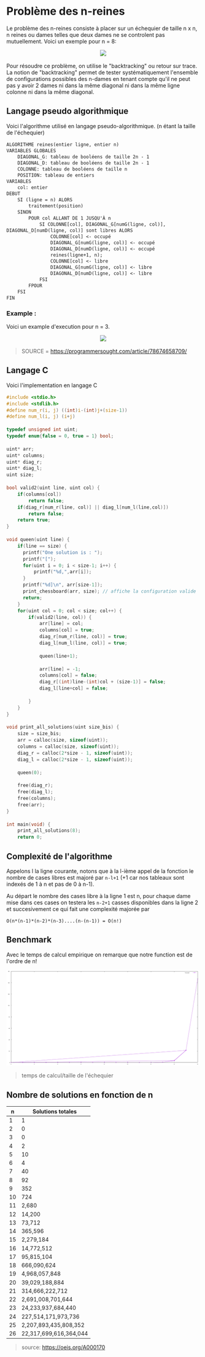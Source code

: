 # Problème des n-reines
Le problème des n-reines consiste à placer sur un échequier de taille n x n, n reines ou dames telles que deux dames ne se controlent pas mutuellement. Voici un exemple pour n = 8:

<p align="center">
  <img src="https://rosettacode.org/mw/images/b/bd/N_queens_problem.png"/>
</p>


Pour résoudre ce problème, on utilise le "backtracking" ou retour sur trace. La notion de "backtracking" permet de tester systématiquement l'ensemble de configurations possibles des n-dames en tenant compte qu'il ne peut pas y avoir 2 dames ni dans la même diagonal ni dans la même ligne colonne ni dans la même diagonal.
## Langage pseudo algorithmique
Voici l'algorithme utilisé en langage pseudo-algorithmique. (n étant la taille de l'échequier)
```
ALGORITHME reines(entier ligne, entier n)
VARIABLES GLOBALES
    DIAGONAL_G: tableau de booléens de taille 2n - 1
    DIAGONAL_D: tableau de booléens de taille 2n - 1
    COLONNE: tableau de booléens de taille n 
    POSITION: tableau de entiers
VARIABLES
    col: entier
DEBUT
    SI (ligne = n) ALORS
        traitement(position)
    SINON
        POUR col ALLANT DE 1 JUSQU'À n
            SI COLONNE[col], DIAGONAL_G[numG(ligne, col)], DIAGONAL_D[numD(ligne, col)] sont libres ALORS
                COLONNE[col] <- occupé
                DIAGONAL_G[numG(ligne, col)] <- occupé
                DIAGONAL_D[numD(ligne, col)] <- occupé
                reines(ligne+1, n);
                COLONNE[col] <- libre
                DIAGONAL_G[numG(ligne, col)] <- libre
                DIAGONAL_D[numD(ligne, col)] <- libre 
            FSI
        FPOUR
    FSI
FIN
```
### Example :
Voici un example d'execution pour n = 3. 
<p align="center">
  <img src="https://images4.programmersought.com/766/a6/a670a462c6f8c2354343a7bd3a18e1f6.png"/>
</p>

> SOURCE = https://programmersought.com/article/78674658709/
## Langage C
Voici l'implementation en langage C
```c
#include <stdio.h>
#include <stdlib.h>
#define num_r(i, j) ((int)i-(int)j+(size-1))
#define num_l(i, j) (i+j)

typedef unsigned int uint;
typedef enum{false = 0, true = 1} bool;

uint* arr;
uint* columns;
uint* diag_r;
uint* diag_l;
uint size;

bool valid2(uint line, uint col) {
    if(columns[col])
        return false;
    if(diag_r[num_r(line, col)] || diag_l[num_l(line,col)])
        return false;
    return true;
}

void queen(uint line) {
    if(line == size) {
      printf("One solution is : ");
      printf("[");
      for(uint i = 0; i < size-1; i++) {
          printf("%d,",arr[i]);
      }
      printf("%d]\n", arr[size-1]);
      print_chessboard(arr, size); // affiche la configuration valide
      return;
    }
    for(uint col = 0; col < size; col++) {
        if(valid2(line, col)) {
            arr[line] = col;
            columns[col] = true;
            diag_r[num_r(line, col)] = true;
            diag_l[num_l(line, col)] = true;

            queen(line+1);

            arr[line] = -1;
            columns[col] = false;
            diag_r[(int)line-(int)col + (size-1)] = false;
            diag_l[line+col] = false;

        }
    }
}

void print_all_solutions(uint size_bis) {
    size = size_bis;
    arr = calloc(size, sizeof(uint));
    columns = calloc(size, sizeof(uint));
    diag_r = calloc(2*size - 1, sizeof(uint));
    diag_l = calloc(2*size - 1, sizeof(uint));

    queen(0);

    free(diag_r);
    free(diag_l);
    free(columns);
    free(arr);
}

int main(void) {
    print_all_solutions(8);
    return 0;
```
## Complexité de l'algorithme
Appelons l la ligne courante, notons que à la l-ième appel de la fonction le nombre de cases libres est majoré par ```n-l+1``` (+1 car nos tableaux sont indexés de 1 à n et pas de 0 à n-1).

Au départ le nombre des cases libre à la ligne 1 est n, pour chaque dame mise dans ces cases on testera les ```n-2+1``` casses disponibles dans la ligne 2 et succesivement ce qui fait une complexité majorée par
``` 
O(n*(n-1)*(n-2)*(n-3)....(n-(n-1)) = O(n!)
```

## Benchmark
Avec le temps de calcul empirique on remarque que notre function est de l'ordre de n!
<p align="center">
  <img src="https://raw.githubusercontent.com/dxkkxn/univ-tln/fb3e234d1d9e6d0e3de9dd9534ef5b7a1a7e22ad/L3/S5/I51-Algorithmique-des-graphes/exp/xd.svg"/>
</p>

> temps de calcul/taille de l'échequier 

## Nombre de solutions en fonction de n

n  |   Solutions totales  |
-------|--------------------- |
1      |                 1  |  
2      |                 0  |  
3      |                 0  |  
4      |                 2  |  
5      |                10  |  
6      |                 4  |  
7      |                40  |  
8      |                92  |  
9      |               352  |  
10     |               724  |  
11     |             2,680  |  
12     |            14,200  |  
13     |            73,712  |  
14     |           365,596  |  
15     |         2,279,184  |  
16     |        14,772,512  |  
17     |        95,815,104  |  
18     |       666,090,624  |  
19     |     4,968,057,848  |  
20     |    39,029,188,884  |  
21     |   314,666,222,712  |  
22     | 2,691,008,701,644  |  
23     |24,233,937,684,440  |  
24     |  227,514,171,973,736| 
25     |2,207,893,435,808,352| 
26     |22,317,699,616,364,044|
> source: https://oeis.org/A000170

